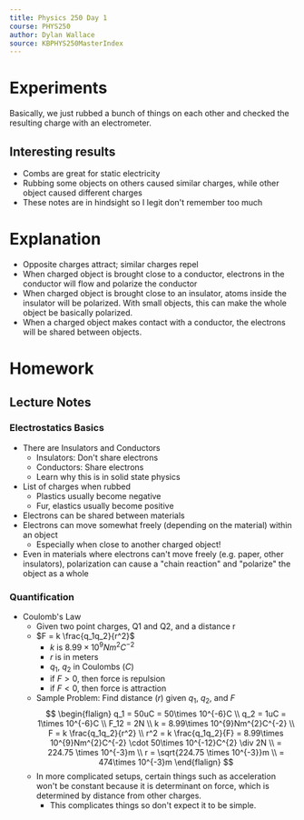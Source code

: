 ```yaml
---
title: Physics 250 Day 1
course: PHYS250
author: Dylan Wallace
source: KBPHYS250MasterIndex
---
```


# Experiments
Basically, we just rubbed a bunch of things on each other and checked the resulting charge with an electrometer.

## Interesting results
- Combs are great for static electricity
- Rubbing some objects on others caused similar charges, while other object caused different charges
- These notes are in hindsight so I legit don't remember too much

# Explanation
- Opposite charges attract; similar charges repel
- When charged object is brought close to a conductor, electrons in the conductor will flow and polarize the conductor
- When charged object is brought close to an insulator, atoms inside the insulator will be polarized. With small objects, this can make the whole object be basically polarized.
- When a charged object makes contact with a conductor, the electrons will be shared between objects.

# Homework
## Lecture Notes

### Electrostatics Basics
- There are Insulators and Conductors
	- Insulators: Don't share electrons
	- Conductors: Share electrons
	- Learn why this is in solid state physics
- List of charges when rubbed
	- Plastics usually become negative
	- Fur, elastics usually become positive
- Electrons can be shared between materials
- Electrons can move somewhat freely (depending on the material) within an object
	- Especially when close to another charged object!
- Even in materials where electrons can't move freely (e.g. paper, other insulators), polarization can cause a "chain reaction" and "polarize" the object as a whole

### Quantification
- Coulomb's Law
	- Given two point charges, Q1 and Q2, and a distance r
	- $F = k \frac{q_1q_2}{r^2}$
		- $k$ is $8.99\times 10^{9}Nm^{2}C^{-2}$
		- $r$ is in meters
		- $q_1$, $q_2$ in Coulombs ($C$)
		- if $F > 0$, then force is repulsion
		- if $F < 0$, then force is attraction
	- Sample Problem: Find distance ($r$) given $q_1$, $q_2$, and $F$
$$
\begin{flalign}
q_1 = 50uC = 50\times 10^{-6}C \\
q_2 = 1uC = 1\times 10^{-6}C \\
F_12 = 2N \\
k = 8.99\times 10^{9}Nm^{2}C^{-2} \\
F = k \frac{q_1q_2}{r^2} \\
r^2 = k \frac{q_1q_2}{F} = 8.99\times 10^{9}Nm^{2}C^{-2} \cdot 50\times 10^{-12}C^{2} \div 2N \\
= 224.75 \times 10^{-3}m \\
r = \sqrt{224.75 \times 10^{-3}}m \\
= 474\times 10^{-3}m
\end{flalign}
$$
	- In more complicated setups, certain things such as acceleration won't be constant because it is determinant on force, which is determined by distance from other charges.
		- This complicates things so don't expect it to be simple.